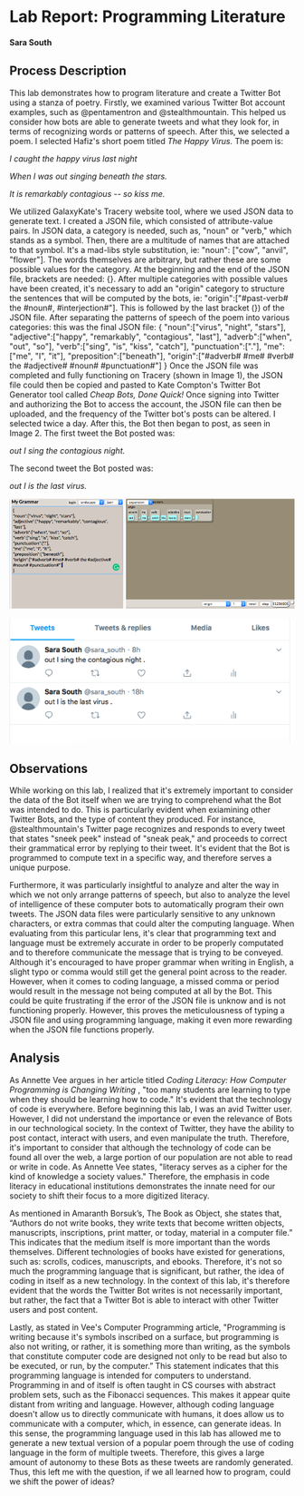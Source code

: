 # Lab Report: Programming Literature

#### Sara South

## Process Description

This lab demonstrates how to program literature and create a Twitter Bot using a stanza of poetry. Firstly, we examined various Twitter Bot account examples, such as @pentamentron and @stealthmountain. This helped us consider how bots are able to generate tweets and what they look for, in terms of recognizing words or patterns of speech. After this, we selected a poem. I selected Hafiz's short poem titled <i> The Happy Virus. </i> The poem is:

<em> I caught the happy virus last night

When I was out singing beneath the stars.

It is remarkably contagious -- so kiss me. </em>

We utilized GalaxyKate's Tracery website tool, where we used JSON data to generate text. I created a JSON file, which consisted of attribute-value pairs. In JSON data, a category is needed, such as, "noun" or "verb," which stands as a symbol. Then, there are a multitude of names that are attached to that symbol. It's a mad-libs style substitution, ie: "noun": ["cow", "anvil", "flower"]. The words themselves are arbitrary, but rather these are some possible values for the category. At the beginning and the end of the JSON file, brackets are needed: {}. After multiple categories with possible values have been created, it's necessary to add an "origin" category to structure the sentences that will be computed by the bots, ie: "origin":["#past-verb# the #noun#, #interjection#"]. This is followed by the last bracket (}) of the JSON file. After separating the patterns of speech of the poem into various categories: this was the final JSON file: 
{
"noun":["virus", "night", "stars"],
"adjective":["happy", "remarkably", "contagious", "last"],
"adverb":["when", "out", "so"],
"verb":["sing", "is", "kiss", "catch"],
"punctuation":["."],
"me":["me", "I", "it"],
"preposition":["beneath"],
"origin":["#adverb# #me# #verb# the #adjective# #noun# #punctuation#"]
}
Once the JSON file was completed and fully functioning on Tracery (shown in Image 1), the JSON file could then be copied and pasted to Kate Compton's Twitter Bot Generator tool called <i> Cheap Bots, Done Quick! </i>  Once signing into Twitter and authorizing the Bot to access the account, the JSON file can then be uploaded, and the frequency of the Twitter bot's posts can be altered. I selected twice a day. After this, the Bot then began to post, as seen in Image 2. The first tweet the Bot posted was: 

<em> out I sing the contagious night. </em>

The second tweet the Bot posted was:

<em> out I is the last virus. </em>

![Image 1](/images/image1.jpg)

![Image 2](/images/image2.jpg)

## Observations

While working on this lab, I realized that it's extremely important to consider the data of the Bot itself when we are trying to comprehend what the Bot was intended to do. This is particularly evident when exiamining other Twitter Bots, and the type of content they produced. For instance, @stealthmountain's Twitter page recognizes and responds to every tweet that states "sneek peek" instead of "sneak peak," and proceeds to correct their grammatical error by replying to their tweet. It's evident that the Bot is programmed to compute text in a specific way, and therefore serves a unique purpose. 

Furthermore, it was particularly insightful to analyze and alter the way in which we not only arrange patterns of speech, but also to analyze the level of intelligence of these computer bots to automatically program their own tweets. The JSON data files were particularly sensitive to any unknown characters, or extra commas that could alter the computing language. When evaluating from this particular lens, it's clear that programming text and language must be extremely accurate in order to be properly computated and to therefore communicate the message that is trying to be conveyed. Although it's encouraged to have proper grammar when writing in English, a slight typo or comma would still get the general point across to the reader. However, when it comes to coding language, a missed comma or period would result in the message not being computed at all by the Bot. This could be quite frustrating if the error of the JSON file is unknow and is not functioning properly. However, this proves the meticulousness of typing a JSON file and using programming language, making it even more rewarding when the JSON file functions properly.


## Analysis

As Annette Vee argues in her article titled <i> Coding Literacy: How Computer Programming is Changing Writing </i> , "too many students are learning to type when they should be learning how to code." It's evident that the technology of code is everywhere. Before beginning this lab, I was an avid Twitter user. However, I did not understand the importance or even the relevance of Bots in our technological society. In the context of Twitter, they have the ability to post contact, interact with users, and even manipulate the truth. Therefore, it's important to consider that although the technology of code can be found all over the web, a large portion of our population are not able to read or write in code. As Annette Vee states, "literacy serves as a cipher for the kind of knowledge a society values." Therefore, the emphasis in code literacy in educational institutions demonstrates the innate need for our society to shift their focus to a more digitized literacy.


As mentioned in Amaranth Borsuk’s, The Book as Object, she states that, “Authors do not write books, they write texts that become written objects, manuscripts, inscriptions, print matter, or today, material in a computer file.” This indicates that the medium itself is more important than the words themselves. Different technologies of books have existed for generations, such as: scrolls, codices, manuscripts, and ebooks. Therefore, it's not so much the programming language that is significant, but rather, the idea of coding in itself as a new technology. In the context of this lab, it's therefore evident that the words the Twitter Bot writes is not necessarily important, but rather, the fact that a Twitter Bot is able to interact with other Twitter users and post content.


Lastly, as stated in Vee's Computer Programming article, "Programming is writing because it's symbols inscribed on a surface, but programming is also not writing, or rather, it is something more than writing, as the symbols that constitute computer code are designed not only to be read but also to be executed, or run, by the computer.” This statement indicates that this programming language is intended for computers to understand. Programming in and of itself is often taught in CS courses with abstract problem sets, such as the Fibonacci sequences. This makes it appear quite distant from writing and language. However, although coding language doesn't allow us to directly communicate with humans, it does allow us to communicate with a computer, which, in essence, can generate ideas. In this sense, the programming language used in this lab has allowed me to generate a new textual version of a popular poem through the use of coding language in the form of multiple tweets. Therefore, this gives a large amount of autonomy to these Bots as these tweets are randomly generated. Thus, this left me with the question, if we all learned how to program, could we shift the power of ideas? 

